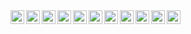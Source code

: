 <a href="https://www.linkedin.com/in/gerald-markus-zabos/">
    <img align="left" alt="LinkedIn" width="22px" src="https://cdn.jsdelivr.net/npm/simple-icons@7.19.0/icons/linkedin.svg" />
</a>
<a href="https://twitter.com/gmzabos">
    <img align="left" alt="Twitter" width="22px" src="https://cdn.jsdelivr.net/npm/simple-icons@7.19.0/icons/twitter.svg" />
</a>
<a href="https://www.instagram.com/gmzabos">
    <img align="left" alt="Instagram" width="22px" src="https://cdn.jsdelivr.net/npm/simple-icons@7.19.0/icons/instagram.svg" />
</a>
<a href="https://open.spotify.com/user/gmzabos">
    <img align="left" alt="Spotify" width="22px" src="https://cdn.jsdelivr.net/npm/simple-icons@7.19.0/icons/spotify.svg" />
</a>
<a href="https://discordapp.com/users/510135133165191168">
    <img align="left" alt="Discord" width="22px" src="https://cdn.jsdelivr.net/npm/simple-icons@7.19.0/icons/discord.svg" />
</a>
<a href="https://steamcommunity.com/id/gmzabos/">
    <img align="left" alt="Steam" width="22px" src="https://cdn.jsdelivr.net/npm/simple-icons@7.19.0/icons/steam.svg" />
</a>                                                              
<a href="https://www.redbubble.com/people/gmzabos/">
    <img align="left" alt="RedBubble" width="22px" src="https://cdn.jsdelivr.net/npm/simple-icons@7.19.0/icons/redbubble.svg" />
</a>
<a href="https://revolut.me/gmzabos">
    <img align="left" alt="Revolut" width="22px" src="https://cdn.jsdelivr.net/npm/simple-icons@7.19.0/icons/revolut.svg" />
</a>
<a href="https://www.paypal.com/paypalme/gmzabos">
    <img align="left" alt="PayPal" width="22px" src="https://cdn.jsdelivr.net/npm/simple-icons@7.19.0/icons/paypal.svg" />
</a>
<a href="https://polkadot.subscan.io/account/1GMZGFTqqyjFF6E3wT6EhGpA7AyLvtiCZPvxoU3EypBtQV6">
    <img align="left" alt="Polkadot" width="22px" src="https://cdn.jsdelivr.net/npm/simple-icons@7.19.0/icons/polkadot.svg" />
</a>
<a href="https://stellar.expert/explorer/public/account/GCXH3RJQNIDCJRENEGW2NN7W4VTZBWL6XAV5W37YCYLBSHYWQNIPNW3B">
    <img align="left" alt="Stellar" width="22px" src="https://cdn.jsdelivr.net/npm/simple-icons@7.19.0/icons/stellar.svg" />
</a>
